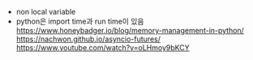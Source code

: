- non local variable
- python은 import time과 run time이 있음
  https://www.honeybadger.io/blog/memory-management-in-python/
  https://nachwon.github.io/asyncio-futures/
  https://www.youtube.com/watch?v=oLHmoy9bKCY